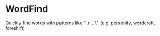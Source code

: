 # WordFind
Quickly find words with patterns like "..r....f." (e.g. personify, wordcraft, foreshift)
